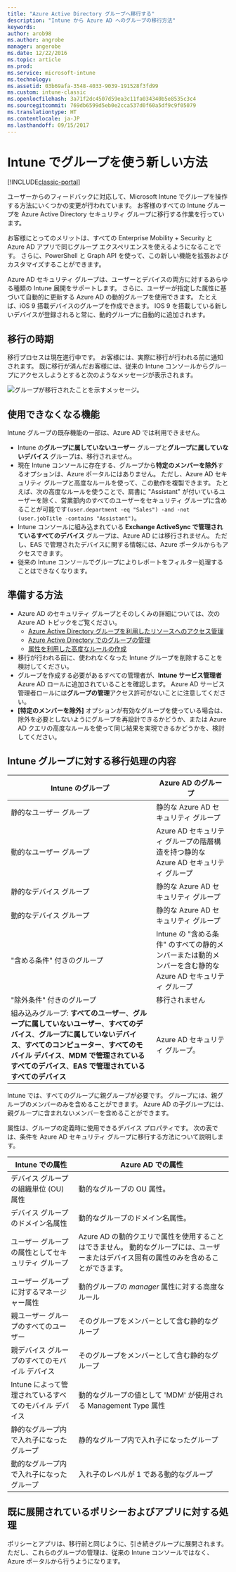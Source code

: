 ```yaml
---
title: "Azure Active Directory グループへ移行する"
description: "Intune から Azure AD へのグループの移行方法"
keywords: 
author: arob98
ms.author: angrobe
manager: angerobe
ms.date: 12/22/2016
ms.topic: article
ms.prod: 
ms.service: microsoft-intune
ms.technology: 
ms.assetid: 03b69afa-3548-4033-9039-191528f3fd99
ms.custom: intune-classic
ms.openlocfilehash: 3a71f2dc4507d59ea3c11fa034340b5e8535c3c4
ms.sourcegitcommit: 769db6599d5eb0e2cca537d0f60a5df9c9f05079
ms.translationtype: HT
ms.contentlocale: ja-JP
ms.lasthandoff: 09/15/2017
---
```

# <a name="a-new-way-of-using-groups-in-intune"></a>Intune でグループを使う新しい方法

[!INCLUDE[classic-portal](../includes/classic-portal.md)]

ユーザーからのフィードバックに対応して、Microsoft Intune でグループを操作する方法にいくつかの変更が行われています。
お客様のすべての Intune グループを Azure Active Directory セキュリティ グループに移行する作業を行っています。

お客様にとってのメリットは、すべての Enterprise Mobility + Security と Azure AD アプリで同じグループ エクスペリエンスを使えるようになることです。 さらに、PowerShell と Graph API を使って、この新しい機能を拡張およびカスタマイズすることができます。

Azure AD セキュリティ グループは、ユーザーとデバイスの両方に対するあらゆる種類の Intune 展開をサポートします。 さらに、ユーザーが指定した属性に基づいて自動的に更新する Azure AD の動的グループを使用できます。 たとえば、iOS 9 搭載デバイスのグループを作成できます。 IOS 9 を搭載している新しいデバイスが登録されると常に、動的グループに自動的に追加されます。

## <a name="when-is-this-happening"></a>移行の時期

移行プロセスは現在進行中です。 お客様には、実際に移行が行われる前に通知されます。
既に移行が済んだお客様には、従来の Intune コンソールからグループにアクセスしようとすると次のようなメッセージが表示されます。

![グループが移行されたことを示すメッセージ。](http://i.imgur.com/72KRaXj.png)

## <a name="what-wont-be-available"></a>使用できなくなる機能

Intune グループの既存機能の一部は、Azure AD では利用できません。

- Intune の**グループに属していないユーザー** グループと**グループに属していないデバイス** グループは、移行されません。
- 現在 Intune コンソールに存在する、グループから**特定のメンバーを除外**するオプションは、Azure ポータルにはありません。 ただし、Azure AD セキュリティ グループと高度なルールを使って、この動作を複製できます。 たとえば、次の高度なルールを使うことで、肩書に "Assistant" が付いているユーザーを除く、営業部内のすべてのユーザーをセキュリティ グループに含めることが可能です`(user.department -eq "Sales") -and -not (user.jobTitle -contains "Assistant")`。
- Intune コンソールに組み込まれている **Exchange ActiveSync で管理されているすべてのデバイス** グループは、Azure AD には移行されません。 ただし、EAS で管理されたデバイスに関する情報には、Azure ポータルからもアクセスできます。
- 従来の Intune コンソールでグループによりレポートをフィルター処理することはできなくなります。
<!--- - Custom group targeting of notification rules will not be available. ROB I took this out as I couldn't replicate the behavior. --->

## <a name="how-to-get-ready"></a>準備する方法

- Azure AD のセキュリティ グループとそのしくみの詳細については、次の Azure AD トピックをご覧ください。
    -  [Azure Active Directory グループを利用したリソースへのアクセス管理](https://azure.microsoft.com/documentation/articles/active-directory-manage-groups/)
    -  [Azure Active Directory でのグループの管理](https://azure.microsoft.com/documentation/articles/active-directory-accessmanagement-manage-groups/)
    -  [属性を利用した高度なルールの作成](https://azure.microsoft.com/documentation/articles/active-directory-accessmanagement-groups-with-advanced-rules/)
- 移行が行われる前に、使われなくなった Intune グループを削除することを検討してください。
-  グループを作成する必要があるすべての管理者が、**Intune サービス管理者** Azure AD ロールに追加されていることを確認します。 Azure AD サービス管理者ロールには**グループの管理**アクセス許可がないことに注意してください。
-  **[特定のメンバーを除外]** オプションが有効なグループを使っている場合は、除外を必要としないようにグループを再設計できるかどうか、または Azure AD クエリの高度なルールを使って同じ結果を実現できるかどうかを、検討してください。


## <a name="what-happens-to-intune-groups"></a>Intune グループに対する移行処理の内容

| Intune のグループ|Azure AD のグループ|
|-----------------------------------------------------------------------|-------------------------------------------------------------|
|静的なユーザー グループ|静的な Azure AD セキュリティ グループ|
|動的なユーザー グループ|Azure AD セキュリティ グループの階層構造を持つ静的な Azure AD セキュリティ グループ|
|静的なデバイス グループ|静的な Azure AD セキュリティ グループ|
|動的なデバイス グループ|静的な Azure AD セキュリティ グループ|
|"含める条件" 付きのグループ|Intune の "含める条件" のすべての静的メンバーまたは動的メンバーを含む静的な Azure AD セキュリティ グループ|
|"除外条件" 付きのグループ|移行されません|
|組み込みグループ: **すべてのユーザー**、**グループに属していないユーザー**、**すべてのデバイス**、**グループに属していないデバイス**、**すべてのコンピューター**、**すべてのモバイル デバイス**、**MDM で管理されているすべてのデバイス**、**EAS で管理されているすべてのデバイス**|Azure AD セキュリティ グループ。|

Intune では、すべてのグループに親グループが必要です。 グループには、親グループのメンバーのみを含めることができます。 Azure AD の子グループには、親グループに含まれないメンバーを含めることができます。

属性は、グループの定義時に使用できるデバイス プロパティです。 次の表では、条件を Azure AD セキュリティ グループに移行する方法について説明します。

| Intune での属性|Azure AD での属性|
|-----------------------------------------------------------------------|-------------------------------------------------------------|
|デバイス グループの組織単位 (OU) 属性|動的なグループの OU 属性。|
|デバイス グループのドメイン名属性|動的なグループのドメイン名属性。|
|ユーザー グループの属性としてセキュリティ グループ|Azure AD の動的クエリで属性を使用することはできません。 動的なグループには、ユーザーまたはデバイス固有の属性のみを含めることができます。|
|ユーザー グループに対するマネージャー属性|動的グループの *manager* 属性に対する高度なルール|
|親ユーザー グループのすべてのユーザー|そのグループをメンバーとして含む静的なグループ|
|親デバイス グループのすべてのモバイル デバイス|そのグループをメンバーとして含む静的なグループ|
|Intune によって管理されているすべてのモバイル デバイス|動的なグループの値として 'MDM' が使用される Management Type 属性|
|静的なグループ内で入れ子になったグループ |静的なグループ内で入れ子になったグループ|
|動的なグループ内で入れ子になったグループ|入れ子のレベルが 1 である動的なグループ|

## <a name="what-happens-to-policies-and-apps-youve-already-deployed"></a>既に展開されているポリシーおよびアプリに対する処理

ポリシーとアプリは、移行前と同じように、引き続きグループに展開されます。 ただし、これらのグループの管理は、従来の Intune コンソールではなく、Azure ポータルから行うようになります。
 
